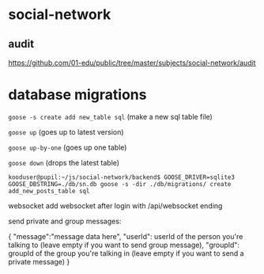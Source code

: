 # social-network

## audit
https://github.com/01-edu/public/tree/master/subjects/social-network/audit

# database migrations

``goose -s create add new_table sql`` (make a new sql table file)

``goose up`` (goes up to latest version)

``goose up-by-one`` (goes up one table)

``goose down`` (drops the latest table)

``kooduser@pupil:~/js/social-network/backend$ GOOSE_DRIVER=sqlite3 GOOSE_DBSTRING=./db/sn.db goose -s -dir ./db/migrations/ create add_new_posts_table sql``


websocket
add websocket after login with /api/websocket ending

send private and group messages:

{
    "message":"message data here",
    "userId": userId of the person you're talking to (leave empty if you want to send group message),
    "groupId": groupId of the group you're talking in (leave empty if you want to send a private message)
}

